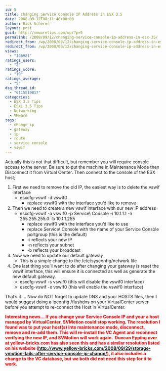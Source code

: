 ```yaml
---
id: 5
title: Changing Service Console IP Address in ESX 3.5
date: 2008-09-12T08:11:46+00:00
author: Rick Scherer
layout: post
guid: http://vmwaretips.com/wp/?p=5
permalink: /2008/09/12/changing-service-console-ip-address-in-esx-35/
redirect_from: /wp/2008/09/12/changing-service-console-ip-address-in-esx-35/
redirect_from: /wp/2008/09/12/changing-service-console-ip-address-in-esx-35/
views:
  - "106981"
ratings_users:
  - "2"
ratings_score:
  - "10"
ratings_average:
  - "5"
dsq_thread_id:
  - "6115519017"
categories:
  - ESX 3.5 Tips
  - ESXi 3.5 Tips
  - Networking
  - VMware
tags:
  - change ip
  - gateway
  - ip
  - route
  - service console
  - vswif
---
```

Actually this is not that difficult, but remember you will require console access to the server. Be sure to put the machine in Maintenance Mode then Disconnect it from Virtual Center. Then connect to the console of the ESX host;

<!--more-->

  1. First we need to remove the old IP, the easiest way is to delete the vswif interface
      * esxcfg-vswif -d vswif0
          * replace vswif0 with the interface you&#8217;d like to remove
  2. Then we need to create a new vswif interface with our new IP address
      * esxcfg-vswif -a vswif0 -p Service\ Console -i 10.1.1.1 -n 255.255.255.0 -b 10.1.1.255
          * replace vswif0 with the interface you&#8217;d like to use
          * replace Service\ Console with the name of your Service Console portgroup (this is the default)
          * -i reflects your new IP
          * -n reflects your subnet
          * -b reflects your broadcast
  3. Now we need to update our default gateway
      * This is a simple change to the /etc/sysconfig/network file
  4. One last thing you&#8217;ll want to do after changing your gateway is reset the vswif interface, this will ensure it is connected as well as generate the new default gateway.
      * esxcfg-vswif -s vswif0 (this will disable the vswif0 interface)
      * esxcfg-vswif -e vswif0 (this will enable the vswif0 interface)

That&#8217;s it&#8230;. Now do NOT forget to update DNS and your HOSTS files, then I would suggest doing a ipconfig /flushdns on your VirtualCenter server before you attempt to re-connect the Host in VirtualCenter.

<span style="color: #ff0000;"><strong>Interesting news&#8230; If you change your Service Console IP and your a host managed by VirtualCenter, SVMotion could stop working. The resolution I found was to put your host(s) into maintenance mode, disconnect, remove and re-add them. This will re-install the VC Agent and reconnect verifying the new IP, and SVMotion will work again.  Duncan Epping over at yellow-bricks.com has also seen this and has a similar resolution listed on his website (<a href="http://www.yellow-bricks.com/2008/09/29/storage-vmotion-fails-after-service-console-ip-change/">http://www.yellow-bricks.com/2008/09/29/storage-vmotion-fails-after-service-console-ip-change/</a>), it also includes a change to the VC database, but we both did not need this step for it to work.</strong></span>
